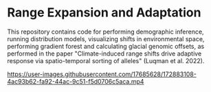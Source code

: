# Range Expansion and Adaptation

  This repository contains code for performing demographic inference, running distribution models, visualizing shifts in environmental space, performing gradient forest and calculating glacial genomic offsets, as performed in the paper "Climate-induced range shifts drive adaptive response via spatio-temporal sorting of alleles" (Luqman et al. 2022).




https://user-images.githubusercontent.com/17685628/172883108-4ac93b62-fa92-44ac-9c51-f5d0706c5aca.mp4


